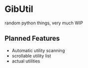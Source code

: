 # GibUtil
random python things, very much WIP

## Planned Features
- Automatic utility scanning
- scrollable utility list
- actual utilities